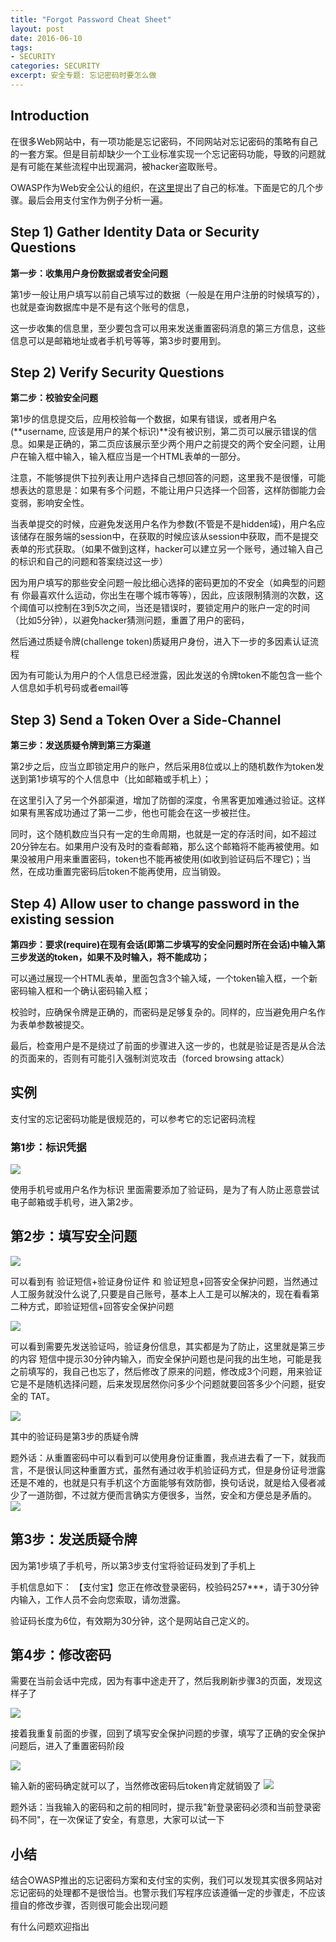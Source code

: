 ```yaml
---
title: "Forgot Password Cheat Sheet"
layout: post
date: 2016-06-10
tags:
- SECURITY
categories: SECURITY
excerpt: 安全专题: 忘记密码时要怎么做
---
```


## Introduction

在很多Web网站中，有一项功能是忘记密码，不同网站对忘记密码的策略有自己的一套方案。但是目前却缺少一个工业标准实现一个忘记密码功能，导致的问题就是有可能在某些流程中出现漏洞，被hacker盗取账号。

OWASP作为Web安全公认的组织，在[这里](https://www.owasp.org/index.php/Forgot_Password_Cheat_Sheet)提出了自己的标准。下面是它的几个步骤。最后会用支付宝作为例子分析一遍。

## Step 1) Gather Identity Data or Security Questions

**第一步：收集用户身份数据或者安全问题**

第1步一般让用户填写以前自己填写过的数据（一般是在用户注册的时候填写的），也就是查询数据库中是不是有这个账号的信息，

这一步收集的信息里，至少要包含可以用来发送重置密码消息的第三方信息，这些信息可以是邮箱地址或者手机号等等，第3步时要用到。


## Step 2) Verify Security Questions

**第二步：校验安全问题**

第1步的信息提交后，应用校验每一个数据，如果有错误，或者用户名(**username, 应该是用户的某个标识)**没有被识别，第二页可以展示错误的信息。如果是正确的，第二页应该展示至少两个用户之前提交的两个安全问题，让用户在输入框中输入，输入框应当是一个HTML表单的一部分。

注意，不能够提供下拉列表让用户选择自己想回答的问题，这里我不是很懂，可能想表达的意思是：如果有多个问题，不能让用户只选择一个回答，这样防御能力会变弱，影响安全性。

当表单提交的时候，应避免发送用户名作为参数(不管是不是hidden域)，用户名应该储存在服务端的session中，在获取的时候应该从session中获取，而不是提交表单的形式获取。（如果不做到这样，hacker可以建立另一个账号，通过输入自己的标识和自己的问题和答案绕过这一步）

因为用户填写的那些安全问题一般比细心选择的密码更加的不安全（如典型的问题有 你最喜欢什么运动，你出生在哪个城市等等），因此，应该限制猜测的次数，这个阈值可以控制在3到5次之间，当还是错误时，要锁定用户的账户一定的时间（比如5分钟），以避免hacker猜测问题，重置了用户的密码，

然后通过质疑令牌(challenge token)质疑用户身份，进入下一步的多因素认证流程

因为有可能认为用户的个人信息已经泄露，因此发送的令牌token不能包含一些个人信息如手机号码或者email等

## Step 3) Send a Token Over a Side-Channel

**第三步：发送质疑令牌到第三方渠道**

第2步之后，应当立即锁定用户的账户，然后采用8位或以上的随机数作为token发送到第1步填写的个人信息中（比如邮箱或手机上）；

在这里引入了另一个外部渠道，增加了防御的深度，令黑客更加难通过验证。这样如果有黑客成功通过了第一二步，他也可能会在这一步被拦住。

同时，这个随机数应当只有一定的生命周期，也就是一定的存活时间，如不超过20分钟左右。如果用户没有及时的查看邮箱，那么这个邮箱将不能再被使用。如果没被用户用来重置密码，token也不能再被使用(如收到验证码后不理它)；当然，在成功重置完密码后token不能再使用，应当销毁。



## Step 4) Allow user to change password in the existing session
**第四步：要求(require)在现有会话(即第二步填写的安全问题时所在会话)中输入第三步发送的token，如果不及时输入，将不能成功；**

可以通过展现一个HTML表单，里面包含3个输入域，一个token输入框，一个新密码输入框和一个确认密码输入框；

校验时，应确保令牌是正确的，而密码是足够复杂的。同样的，应当避免用户名作为表单参数被提交。

最后，检查用户是不是绕过了前面的步骤进入这一步的，也就是验证是否是从合法的页面来的，否则有可能引入强制浏览攻击（forced browsing attack）


## 实例

支付宝的忘记密码功能是很规范的，可以参考它的忘记密码流程

### 第1步：标识凭据

![](/assets/images/2016-06-10-forget-password-step1.png)

使用手机号或用户名作为标识
里面需要添加了验证码，是为了有人防止恶意尝试电子邮箱或手机号，进入第2步。


## 第2步：填写安全问题

![](/assets/images/2016-06-10-forget-password-step2-1.png)

可以看到有 验证短信+验证身份证件 和 验证短息+回答安全保护问题，当然通过人工服务就没什么说了,只要是自己账号，基本上人工是可以解决的，现在看看第二种方式，即验证短信+回答安全保护问题

![](/assets/images/2016-06-10-forget-password-step2-2.png)

可以看到需要先发送验证吗，验证身份信息，其实都是为了防止，这里就是第三步的内容
短信中提示30分钟内输入，而安全保护问题也是问我的出生地，可能是我之前填写的，我自己也忘了，然后修改了原来的问题，修改成3个问题，用来验证它是不是随机选择问题，后来发现居然你问多少个问题就要回答多少个问题，挺安全的 TAT。

![](/assets/images/2016-06-10-forget-password-step2-3.png)

其中的验证码是第3步的质疑令牌


题外话：从重置密码中可以看到可以使用身份证重置，我点进去看了一下，就我而言，不是很认同这种重置方式，虽然有通过收手机验证码方式，但是身份证号泄露还是不难的，也就是只有手机这个方面能够有效防御，换句话说，就是给入侵者减少了一道防御，不过就方便而言确实方便很多，当然，安全和方便总是矛盾的。
![](/assets/images/2016-06-10-forget-password-step2-4.png)


## 第3步：发送质疑令牌

因为第1步填了手机号，所以第3步支付宝将验证码发到了手机上

手机信息如下：
【支付宝】您正在修改登录密码，校验码257***，请于30分钟内输入，工作人员不会向您索取，请勿泄露。

验证码长度为6位，有效期为30分钟，这个是网站自己定义的。


## 第4步：修改密码

需要在当前会话中完成，因为有事中途走开了，然后我刷新步骤3的页面，发现这样子了

![](/assets/images/2016-06-10-forget-password-step4-1.png)

接着我重复前面的步骤，回到了填写安全保护问题的步骤，填写了正确的安全保护问题后，进入了重置密码阶段

![](/assets/images/2016-06-10-forget-password-step4-2.png)


输入新的密码确定就可以了，当然修改密码后token肯定就销毁了
![](/assets/images/2016-06-10-forget-password-step4-3.png)


题外话：当我输入的密码和之前的相同时，提示我"新登录密码必须和当前登录密码不同"，在一次保证了安全，有意思，大家可以试一下



## 小结

结合OWASP推出的忘记密码方案和支付宝的实例，我们可以发现其实很多网站对忘记密码的处理都不是很恰当。也警示我们写程序应该遵循一定的步骤走，不应该擅自的修改步骤，否则很可能会出现问题

有什么问题欢迎指出

